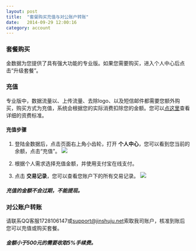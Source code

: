 ```yaml
---
layout: post
title:  "套餐购买充值与对公账户转账"
date:   2014-09-29 12:00:16
category: account
---
```

### 套餐购买

金数据为您提供了具有强大功能的专业版。如果您需要购买，进入个人中心后点击“升级套餐”。


### 充值

专业版中，数据流量以、上传流量、去除logo、以及短信邮件都需要您额外购买，购买方式为充值，系统会根据您的实际消费扣除您的金额。您可以[点这里](http://help.jinshuju.net/articles/plan-introduce.html)查看详细的资费标准。

#### 充值步骤

1. 登陆金数据后，点击页面右上角小齿轮，打开 **个人中心**，您可以看到您当前的余额，点击“充值”。
	![](http://jinshuju-help-pics.b0.upaiyun.com/images/recharge-1.png) 

2. 根据个人需求选择充值金额，并使用支付宝在线支付。

3. 点击 **交易记录**，您可以查看您账户下的所有交易记录。
	![](http://jinshuju-help-pics.b0.upaiyun.com/images/recharge-2.png) 

##### 充值的金额不会过期，不能提现。


### 对公账户转账

请联系QQ客服1728106147或[support@jinshuju.net](mailto:support@jinshuju.net)索取我司账户，核准到账后您可以充值或购买套餐。

##### 金额小于500元的需要收取5%手续费。
